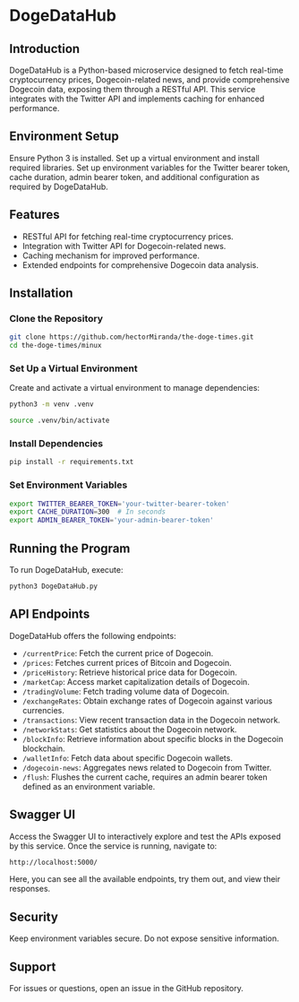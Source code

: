 
# DogeDataHub

## Introduction
DogeDataHub is a Python-based microservice designed to fetch real-time cryptocurrency prices, Dogecoin-related news, and provide comprehensive Dogecoin data, exposing them through a RESTful API. This service integrates with the Twitter API and implements caching for enhanced performance.

## Environment Setup
Ensure Python 3 is installed. Set up a virtual environment and install required libraries. Set up environment variables for the Twitter bearer token, cache duration, admin bearer token, and additional configuration as required by DogeDataHub.

## Features
- RESTful API for fetching real-time cryptocurrency prices.
- Integration with Twitter API for Dogecoin-related news.
- Caching mechanism for improved performance.
- Extended endpoints for comprehensive Dogecoin data analysis.

## Installation

### Clone the Repository
```bash
git clone https://github.com/hectorMiranda/the-doge-times.git
cd the-doge-times/minux
```

### Set Up a Virtual Environment
Create and activate a virtual environment to manage dependencies:
```bash
python3 -m venv .venv

source .venv/bin/activate
```

### Install Dependencies
```bash
pip install -r requirements.txt
```

### Set Environment Variables
```bash
export TWITTER_BEARER_TOKEN='your-twitter-bearer-token'
export CACHE_DURATION=300  # In seconds
export ADMIN_BEARER_TOKEN='your-admin-bearer-token'
```

## Running the Program
To run DogeDataHub, execute:
```bash
python3 DogeDataHub.py
```

## API Endpoints
DogeDataHub offers the following endpoints:

- `/currentPrice`: Fetch the current price of Dogecoin.
- `/prices`: Fetches current prices of Bitcoin and Dogecoin.
- `/priceHistory`: Retrieve historical price data for Dogecoin.
- `/marketCap`: Access market capitalization details of Dogecoin.
- `/tradingVolume`: Fetch trading volume data of Dogecoin.
- `/exchangeRates`: Obtain exchange rates of Dogecoin against various currencies.
- `/transactions`: View recent transaction data in the Dogecoin network.
- `/networkStats`: Get statistics about the Dogecoin network.
- `/blockInfo`: Retrieve information about specific blocks in the Dogecoin blockchain.
- `/walletInfo`: Fetch data about specific Dogecoin wallets.
- `/dogecoin-news`: Aggregates news related to Dogecoin from Twitter.
- `/flush`: Flushes the current cache, requires an admin bearer token defined as an environment variable.

## Swagger UI
Access the Swagger UI to interactively explore and test the APIs exposed by this service. Once the service is running, navigate to:
```bash
http://localhost:5000/
```
Here, you can see all the available endpoints, try them out, and view their responses.

## Security
Keep environment variables secure. Do not expose sensitive information.

## Support
For issues or questions, open an issue in the GitHub repository.
